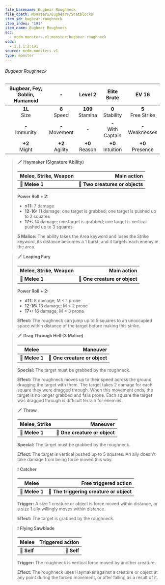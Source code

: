 ```yaml
---
file_basename: Bugbear Roughneck
file_dpath: Monsters/Bugbears/Statblocks
item_id: bugbear-roughneck
item_index: '191'
item_name: Bugbear Roughneck
scc:
  - mcdm.monsters.v1:monster:bugbear-roughneck
scdc:
  - 1.1.1:2:191
source: mcdm.monsters.v1
type: monster
---
```


###### Bugbear Roughneck

| Bugbear, Fey, Goblin, Humanoid |          -          |       Level 2        |       Elite Brute       |         EV 16          |
| :----------------------------: | :-----------------: | :------------------: | :---------------------: | :--------------------: |
|        **1L**<br/> Size        |  **6**<br/> Speed   | **109**<br/> Stamina |  **0**<br/> Stability   | **5**<br/> Free Strike |
|      **-**<br/> Immunity       | **-**<br/> Movement |          -           | **-**<br/> With Captain | **-**<br/> Weaknesses  |
|       **+2**<br/> Might        | **+2**<br/> Agility |  **+0**<br/> Reason  |  **+0**<br/> Intuition  |  **+0**<br/> Presence  |

<!-- -->
> 🗡 **Haymaker (Signature Ability)**
>
> | **Melee, Strike, Weapon** |                 **Main action** |
> | ------------------------- | ------------------------------: |
> | **📏 Melee 1**            | **🎯 Two creatures or objects** |
>
> **Power Roll + 2:**
>
> - **≤11:** 7 damage
> - **12-16:** 11 damage; one target is grabbed; one target is pushed up to 2 squares
> - **17+:** 14 damage; one target is grabbed; one target is vertical pushed up to 3 squares
>
> **5 Malice:** The ability takes the Area keyword and loses the Strike keyword, its distance becomes a 1 burst, and it targets each enemy in the area.

<!-- -->
> 🗡 **Leaping Fury**
>
> | **Melee, Strike, Weapon** |               **Main action** |
> | ------------------------- | ----------------------------: |
> | **📏 Melee 1**            | **🎯 One creature or object** |
>
> **Power Roll + 2:**
>
> - **≤11:** 8 damage; M < 1 prone
> - **12-16:** 13 damage; M < 2 prone
> - **17+:** 16 damage; M < 3 prone
>
> **Effect:** The roughneck can jump up to 5 squares to an unoccupied space within distance of the target before making this strike.

<!-- -->
> 🗡 **Drag Through Hell (3 Malice)**
>
> | **Melee**      |                  **Maneuver** |
> | -------------- | ----------------------------: |
> | **📏 Melee 1** | **🎯 One creature or object** |
>
> **Special:** The target must be grabbed by the roughneck.
>
> **Effect:** The roughneck moves up to their speed across the ground, dragging the target with them. The target takes 2 damage for each square they were dragged through. When this movement ends, the target is no longer grabbed and falls prone. Each square the target was dragged through is difficult terrain for enemies.

<!-- -->
> 🗡 **Throw**
>
> | **Melee, Strike** |                  **Maneuver** |
> | ----------------- | ----------------------------: |
> | **📏 Melee 1**    | **🎯 One creature or object** |
>
> **Special:** The target must be grabbed by the roughneck.
>
> **Effect:** The target is vertical pushed up to 5 squares. An ally doesn't take damage from being force moved this way.

<!-- -->
> ❗️ **Catcher**
>
> | **Melee**      |                **Free triggered action** |
> | -------------- | ---------------------------------------: |
> | **📏 Melee 1** | **🎯 The triggering creature or object** |
>
> **Trigger:** A size 1 creature or object is force moved within distance, or a size 1 ally willingly moves within distance.
>
> **Effect:** The target is grabbed by the roughneck.

<!-- -->
> ❗️ **Flying Sawblade**
>
> | **Melee**   | **Triggered action** |
> | ----------- | -------------------: |
> | **📏 Self** |          **🎯 Self** |
>
> **Trigger:** The roughneck is vertical force moved by another creature.
>
> **Effect:** The roughneck uses Haymaker against a creature or object at any point during the forced movement, or after falling as a result of it.

